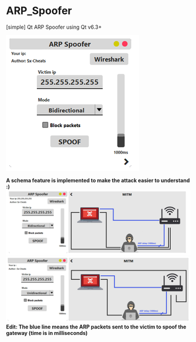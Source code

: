 # ARP_Spoofer
[simple] Qt ARP Spoofer using Qt v6.3+

![alt text](https://github.com/Sx-Cheats/ARP_Spoofer/blob/main/img/Spoofer.png)

**A schema feature is implemented to make the attack easier to understand :)**
![alt text](https://github.com/Sx-Cheats/ARP_Spoofer/blob/main/img/SpooferD.png)
![alt text](https://github.com/Sx-Cheats/ARP_Spoofer/blob/main/img/SpooferDU.png)
**Edit: The blue line means the ARP packets sent to the victim to spoof the gateway (time is in milliseconds)**
